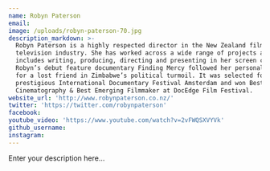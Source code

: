 ```yaml
---
name: Robyn Paterson
email:
image: /uploads/robyn-paterson-70.jpg
description_markdown: >-
  Robyn Paterson is a highly respected director in the New Zealand film and
  television industry. She has worked across a wide range of projects and
  includes writing, producing, directing and presenting in her screen credits.
  Robyn’s debut feature documentary Finding Mercy followed her personal search
  for a lost friend in Zimbabwe’s political turmoil. It was selected for the
  prestigious International Documentary Festival Amsterdam and won Best
  Cinematography & Best Emerging Filmmaker at DocEdge Film Festival.
website_url: 'http://www.robynpaterson.co.nz/'
twitter: 'https://twitter.com/robynpaterson'
facebook:
youtube_video: 'https://www.youtube.com/watch?v=2vFWQSXVYVk'
github_username:
instagram:
---
```


Enter your description here...
